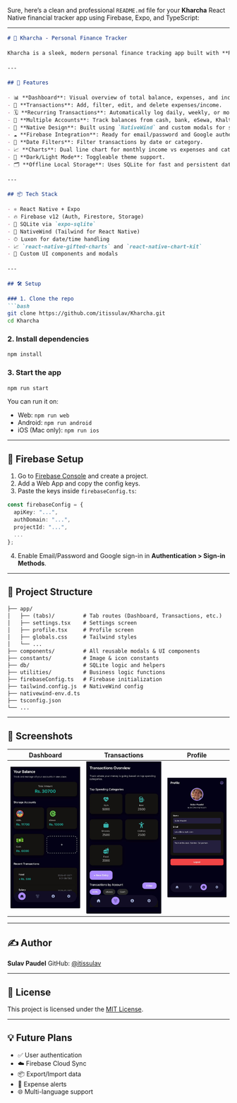 Sure, here’s a clean and professional `README.md` file for your **Kharcha** React Native financial tracker app using Firebase, Expo, and TypeScript:

---

````markdown
# 💸 Kharcha - Personal Finance Tracker

Kharcha is a sleek, modern personal finance tracking app built with **React Native**, **Expo**, and **Firebase**. It allows users to manage their income, expenses, and savings seamlessly — all stored locally with rich visualizations and recurring transaction support.

---

## 🚀 Features

- 📊 **Dashboard**: Visual overview of total balance, expenses, and income.
- 🧾 **Transactions**: Add, filter, edit, and delete expenses/income.
- 🗓️ **Recurring Transactions**: Automatically log daily, weekly, or monthly recurring entries.
- 🏦 **Multiple Accounts**: Track balances from cash, bank, eSewa, Khalti, etc.
- 🧠 **Native Design**: Built using `NativeWind` and custom modals for smooth UX.
- ☁️ **Firebase Integration**: Ready for email/password and Google authentication (in progress).
- 📅 **Date Filters**: Filter transactions by date or category.
- 📈 **Charts**: Dual line chart for monthly income vs expenses and category breakdowns.
- 🌙 **Dark/Light Mode**: Toggleable theme support.
- 🗂️ **Offline Local Storage**: Uses SQLite for fast and persistent data handling.

---

## 📦 Tech Stack

- ⚛️ React Native + Expo
- 🔥 Firebase v12 (Auth, Firestore, Storage)
- 🧠 SQLite via `expo-sqlite`
- 💨 NativeWind (Tailwind for React Native)
- ⏱ Luxon for date/time handling
- 📈 `react-native-gifted-charts` and `react-native-chart-kit`
- 🎨 Custom UI components and modals

---

## 🛠 Setup

### 1. Clone the repo
```bash
git clone https://github.com/itissulav/Kharcha.git
cd Kharcha
````

### 2. Install dependencies

```bash
npm install
```

### 3. Start the app

```bash
npm run start
```

You can run it on:

* Web: `npm run web`
* Android: `npm run android`
* iOS (Mac only): `npm run ios`

---

## 🔐 Firebase Setup

1. Go to [Firebase Console](https://console.firebase.google.com/) and create a project.
2. Add a Web App and copy the config keys.
3. Paste the keys inside `firebaseConfig.ts`:

```ts
const firebaseConfig = {
  apiKey: "...",
  authDomain: "...",
  projectId: "...",
  ...
};
```

4. Enable Email/Password and Google sign-in in **Authentication > Sign-in Methods**.

---

## 📁 Project Structure

```
├── app/
│   ├── (tabs)/         # Tab routes (Dashboard, Transactions, etc.)
│   ├── settings.tsx    # Settings screen
│   ├── profile.tsx     # Profile screen
│   ├── globals.css     # Tailwind styles
│   └── ...
├── components/         # All reusable modals & UI components
├── constants/          # Image & icon constants
├── db/                 # SQLite logic and helpers
├── utilities/          # Business logic functions
├── firebaseConfig.ts   # Firebase initialization
├── tailwind.config.js  # NativeWind config
├── nativewind-env.d.ts
├── tsconfig.json
└── ...
```

---

## 📸 Screenshots

| Dashboard                                                | Transactions                                                 | Profile                                              |
| -------------------------------------------------------- | ------------------------------------------------------------ | ---------------------------------------------------- |
| ![Dashboard](./assets/images/screenshots/Dashboard.jpeg) | ![Transaction](./assets/images/screenshots/Transaction.jpeg) | ![Profile](./assets/images/screenshots/Profile.jpeg) |

---

## ✍️ Author

**Sulav Paudel**
GitHub: [@itissulav](https://github.com/itissulav)

---

## 📄 License

This project is licensed under the [MIT License](LICENSE).

---

## 💡 Future Plans

* ✅ User authentication
* ☁️ Firebase Cloud Sync
* 📦 Export/Import data
* 🔔 Expense alerts
* 🌐 Multi-language support
